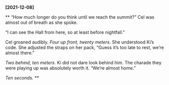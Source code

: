 **[2021-12-08]**

**
“How much longer do you think until we reach the summit?” Cel was almost out of breath as she spoke. 

“I can see the Hall from here, so at least before nightfall.”

Cel groaned audibly. *Four up front, twenty meters.* She understood Ki’s code. She adjusted the straps on her pack, “Guess it’s too late to rest, we’re almost there.” 

*Two behind, ten meters.* Ki did not dare look behind him. The charade they were playing up was absolutely worth it. “We’re almost home.” 

*Ten seconds.*
**